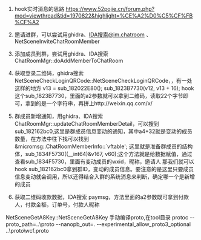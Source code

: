 1. hook实时消息的思路
https://www.52pojie.cn/forum.php?mod=viewthread&tid=1970822&highlight=%CE%A2%D0%C5%CF%FB%CF%A2

2. 邀请进群，可以尝试用ghidra、IDA搜索@im.chatroom 、 NetSceneInviteChatRoomMember

3. 添加成员到群，尝试用ghidra、IDA搜索 ChatRoomMgr::doAddMemberToChatRoom

4. 获取登录二维码，ghidra搜索 NetSceneCheckLoginQRCode::NetSceneCheckLoginQRCode，，有一处这样的地方 
     v13 = sub_182022E80();
	 sub_1823B7730(v12, v13 + 16);   hook这个sub_1823B7730，里面的a2参数就可以拿到二维码，读取22个字节即可，拿到的是一个字符串，再拼上http://weixin.qq.com/x/
	 
5. 群成员新增通知，用ghidra、IDA搜索ChatRoomMgr::updateChatRoomMemberDetail，可以搜到sub_182162bc0,这里是群成员信息变动的通知，其中a4+32就是变动的成员数量，在方法中往下找可以找到
	&micromsg::ChatRoomMemberInfo::`vftable'; 这里就是准备群成员的结构体，sub_1834F5730((__int64)&v167, v60);这个方法就是给数据赋值，通过查看sub_1834F5730，里面有变动成员的wxid，昵称，邀请人
	那我们就可以hook sub_182162bc0拿到群ID，变动的成员信息。要注意的是这里只要成员信息变动就会调用，所以还得结合入群的系统消息来判断，确定哪一个是新增的成员
	 
6. 获取二维码收款数据，IDA搜索 paymsg，方法里面的a2参数既可拿到付款人，付款金额，订单号，付款人昵称	 

NetSceneGetA8Key::NetSceneGetA8Key
手动编译proto,在tool目录
protoc --proto_path=..\proto --nanopb_out=. --experimental_allow_proto3_optional ..\proto\wcf.proto


